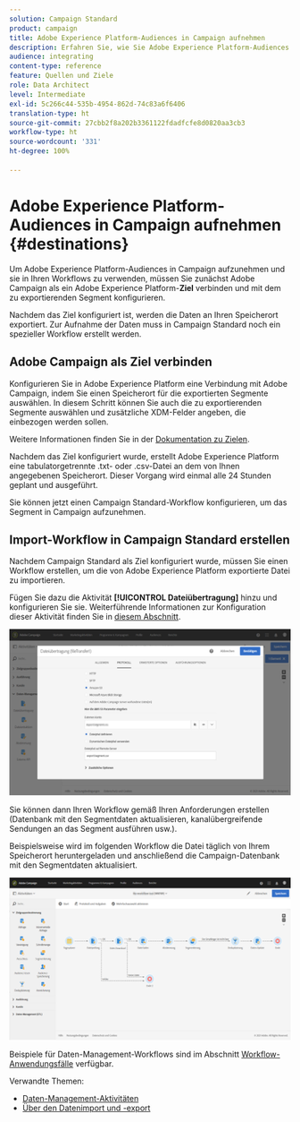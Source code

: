 ```yaml
---
solution: Campaign Standard
product: campaign
title: Adobe Experience Platform-Audiences in Campaign aufnehmen
description: Erfahren Sie, wie Sie Adobe Experience Platform-Audiences in Campaign Standard aufnehmen.
audience: integrating
content-type: reference
feature: Quellen und Ziele
role: Data Architect
level: Intermediate
exl-id: 5c266c44-535b-4954-862d-74c83a6f6406
translation-type: ht
source-git-commit: 27cbb2f8a202b3361122fdadfcfe8d0820aa3cb3
workflow-type: ht
source-wordcount: '331'
ht-degree: 100%

---
```


# Adobe Experience Platform-Audiences in Campaign aufnehmen {#destinations}

Um Adobe Experience Platform-Audiences in Campaign aufzunehmen und sie in Ihren Workflows zu verwenden, müssen Sie zunächst Adobe Campaign als ein Adobe Experience Platform-**Ziel** verbinden und mit dem zu exportierenden Segment konfigurieren.

Nachdem das Ziel konfiguriert ist, werden die Daten an Ihren Speicherort exportiert. Zur Aufnahme der Daten muss in Campaign Standard noch ein spezieller Workflow erstellt werden.

## Adobe Campaign als Ziel verbinden

Konfigurieren Sie in Adobe Experience Platform eine Verbindung mit Adobe Campaign, indem Sie einen Speicherort für die exportierten Segmente auswählen. In diesem Schritt können Sie auch die zu exportierenden Segmente auswählen und zusätzliche XDM-Felder angeben, die einbezogen werden sollen.

Weitere Informationen finden Sie in der [Dokumentation zu Zielen](https://experienceleague.adobe.com/docs/experience-platform/destinations/catalog/email-marketing/adobe-campaign.html?lang=de).

Nachdem das Ziel konfiguriert wurde, erstellt Adobe Experience Platform eine tabulatorgetrennte .txt- oder .csv-Datei an dem von Ihnen angegebenen Speicherort. Dieser Vorgang wird einmal alle 24 Stunden geplant und ausgeführt.

Sie können jetzt einen Campaign Standard-Workflow konfigurieren, um das Segment in Campaign aufzunehmen.

## Import-Workflow in Campaign Standard erstellen

Nachdem Campaign Standard als Ziel konfiguriert wurde, müssen Sie einen Workflow erstellen, um die von Adobe Experience Platform exportierte Datei zu importieren.

Fügen Sie dazu die Aktivität **[!UICONTROL Dateiübertragung]** hinzu und konfigurieren Sie sie. Weiterführende Informationen zur Konfiguration dieser Aktivität finden Sie in [diesem Abschnitt](../../automating/using/transfer-file.md).

![](assets/rtcdp-transfer-file.png)

Sie können dann Ihren Workflow gemäß Ihren Anforderungen erstellen (Datenbank mit den Segmentdaten aktualisieren, kanalübergreifende Sendungen an das Segment ausführen usw.).

Beispielsweise wird im folgenden Workflow die Datei täglich von Ihrem Speicherort heruntergeladen und anschließend die Campaign-Datenbank mit den Segmentdaten aktualisiert.

![](assets/rtcdp-workflow.png)

Beispiele für Daten-Management-Workflows sind im Abschnitt [Workflow-Anwendungsfälle](../../automating/using/about-workflow-use-cases.md#management) verfügbar.

Verwandte Themen:

* [Daten-Management-Aktivitäten](../../automating/using/about-data-management-activities.md)
* [Über den Datenimport und -export](../../automating/using/about-data-import-and-export.md)
